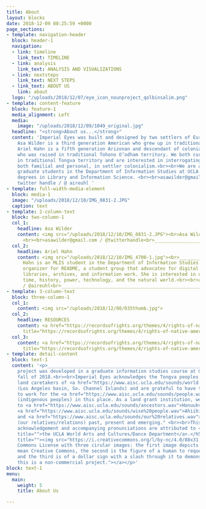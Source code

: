 ```yaml
---
title: About
layout: blocks
date: 2018-12-09 08:25:59 +0000
page_sections:
- template: navigation-header
  block: header-1
  navigation:
  - link: timeline
    link_text: TIMELINE
  - link: analysis
    link_text: ANALYSIS AND VISUALIZATIONS
  - link: nextsteps
    link_text: NEXT STEPS
  - link_text: ABOUT US
    link: about
  logo: "/uploads/2018/12/07/eye_icon_nounproject_qolbinsalim.png"
- template: content-feature
  block: feature-1
  media_alignment: Left
  media:
    image: "/uploads/2018/12/09/1049_original.jpg"
  headline: "<strong>About us...</strong>"
  content: 'Imperial Eyes was built and designed by two settlers of European descent.
    Asa Wilder is a third generation American who grew up in traditional Osage territory.
    Ariel Hahn is a fifth generation Arizonan and descendant of colonial-era settlers
    who was raised in traditional Tohono O’odham territory. We both currently reside
    in traditional Tongva territory and are interested in interrogating our participation,
    both familial and personal, in settler colonialism.<br><br>We are also second-year
    graduate students in the Department of Information Studies at UCLA obtaining masters
    degrees in Library and Information Science. <br><br>asawilder@gmail.com / arielhahn@ucla.edu<br>@
    twitter handle / @ aireuhl '
- template: full-width-media-element
  block: media-1
  image: "/uploads/2018/12/10/IMG_0831-2.JPG"
  caption: text
- template: 2-column-text
  block: two-column-1
  col_1:
    headline: Asa Wilder
    content: <img src="/uploads/2018/12/10/IMG_0831-2.JPG"><br>Asa Wilder is XXXXX
      <br><br>asawilder@gmail.com / @twitterhandle<br>____________________________________________________________________
  col_2:
    headline: Ariel Hahn
    content: <img src="/uploads/2018/12/10/IMG_4700-1.jpg"><br>____________________________________________________________________<br>Ariel
      Hahn is an MLIS student in the Department of Information Studies at UCLA and
      organizer for README, a student group that advocates for digital rights within
      libraries, archives, and information work. She is interested in questions of
      time, history, power, technology, and the natural world.<br><br>arielhahn@ucla.edu
      / @aireuhl<br>____________________________________________________________________
- template: 3-column-text
  block: three-column-1
  col_1:
    content: <img src="/uploads/2018/12/08/035thumb.jpg">
  col_2:
    headline: RESOURCES
    content: <a href="https://recordsofrights.org/themes/4/rights-of-native-americans"
      title="https://recordsofrights.org/themes/4/rights-of-native-americans">https://recordsofrights.org/themes/4/rights-of-native-americans</a>
  col_3:
    content: <a href="https://recordsofrights.org/themes/4/rights-of-native-americans"
      title="https://recordsofrights.org/themes/4/rights-of-native-americans">https://recordsofrights.org/themes/4/rights-of-native-americans</a>
- template: detail-content
  block: text-1
  content: '<p>____________________________________________________________________</p><h5>This
    project was developed in a graduate information studies course at UCLA in the
    fall of 2018.<br><br>Imperial Eyes acknowledges the Tongva peoples as the traditional
    land caretakers of <a href="https://www.aisc.ucla.edu/sounds/world.wav">Tovaangar</a>
    (Los Angeles basin, So. Channel Islands) and are grateful to have the opportunity
    to work for the <a href="https://www.aisc.ucla.edu/sounds/people.wav">taraaxatom</a>
    (indigenous peoples) in this place. As a land grant institution, we pay our respects
    to <a href="https://www.aisc.ucla.edu/sounds/ancestors.wav">Honuukvetam</a> (Ancestors),
    <a href="https://www.aisc.ucla.edu/sounds/wise%20people.wav">Ahiihirom </a>(Elders),
    and <a href="https://www.aisc.ucla.edu/sounds/our%20relatives.wav">eyoohiinkem</a>
    (our relatives/relations) past, present and emerging." <br><br>This territory
    acknowledgement and accompanying pronunciations are attributed to <a href="https://www.wacd.ucla.edu/"
    title="">the UCLA World Arts and Cultures/Dance Department</a>.</h5><p><a href="https://creativecommons.org/licenses/by-nc/4.0/"
    title=""><img src="https://i.creativecommons.org/l/by-nc/4.0/88x31.png" alt="Creative
    Commons License with three cirular images: the first image depicts two c''s to
    mean Creative Commons, the second is the figure of a human to request attribution,
    and the third is of a dollar sign with a slash through it to demonstrate that
    this is a non-commercial project."></a></p>'
block: text-1
menu:
  main:
    weight: 5
    title: About Us

---
```

